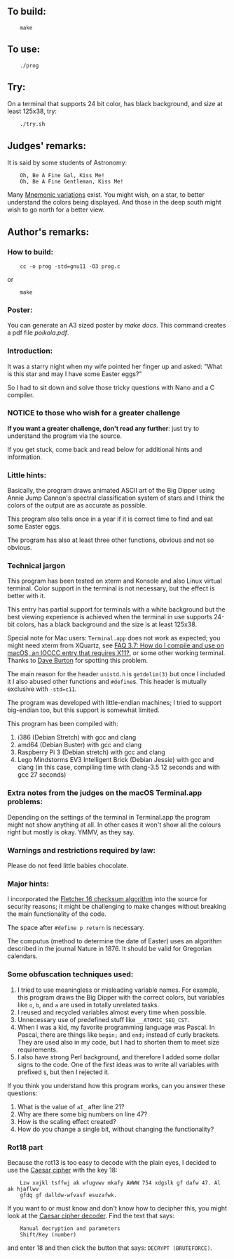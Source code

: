 ## To build:

``` <!---sh-->
    make
```


## To use:

``` <!---sh-->
    ./prog
```


## Try:

On a terminal that supports 24 bit color, has black background, and size at
least 125x38, try:

``` <!---sh-->
    ./try.sh
```


## Judges' remarks:

It is said by some students of Astronomy:

```
    Oh, Be A Fine Gal, Kiss Me!
    Oh, Be A Fine Gentleman, Kiss Me!
```

Many [Mnemonic variations](http://www.star.ucl.ac.uk/%7Epac/obafgkmrns.html) exist.
You might wish, on a star, to better understand the colors being displayed.
And those in the deep south might wish to go north for a better view.


## Author's remarks:

### How to build:

``` <!---sh-->
    cc -o prog -std=gnu11 -O3 prog.c
```

or

``` <!---sh-->
    make
```

### Poster:

You can generate an A3 sized poster by _make docs_. This command creates a pdf
file _poikola.pdf_.


### Introduction:

It was a starry night when my wife pointed her finger up and asked: "What is
this star and may I have some Easter eggs?"

So I had to sit down and solve those tricky questions with Nano and a C
compiler.


### NOTICE to those who wish for a greater challenge

**If you want a greater challenge, don't read any further**:
just try to understand the program via the source.

If you get stuck, come back and read below for additional hints and information.


### Little hints:

Basically, the program draws animated ASCII art of the Big Dipper using Annie
Jump Cannon's spectral classification system of stars and I think the colors of
the output are as accurate as possible.

This program also tells once in a year if it is correct time to find and eat
some Easter eggs.

The program has also at least three other functions, obvious and not so obvious.


### Technical jargon

This program has been tested on xterm and Konsole and also Linux virtual
terminal. Color support in the terminal is not necessary, but the effect is
better with it.

This entry has partial support for terminals with a white background but the
best viewing experience is achieved when the terminal in use supports 24-bit
colors, has a black background and the size is at least 125x38.

Special note for Mac users: `Terminal.app` does not work as expected; you might
need xterm from XQuartz, see [FAQ 3.7: How do I compile and use on macOS, an
IOCCC entry that requires X11?](../../faq.html#X11macos), or some other working
terminal. Thanks to [Dave Burton](../../authors.html#Dave_Burton) for spotting this
problem.

The main reason for the header `unistd.h` is `getdelim(3)` but once I included it
I also abused other functions and `#define`s. This header is mutually exclusive
with `-std=c11`.

The program was developed with little-endian machines; I tried to support
big-endian too, but this support is somewhat limited.

This program has been compiled with:

1. i386 (Debian Stretch) with gcc and clang
2. amd64 (Debian Buster) with gcc and clang
3. Raspberry Pi 3 (Debian stretch) with gcc and clang
4. Lego Mindstorms EV3 Intelligent Brick (Debian Jessie) with gcc and clang (in
this case, compiling time with clang-3.5 12 seconds and with gcc 27 seconds)


### Extra notes from the judges on the macOS Terminal.app problems:

Depending on the settings of the terminal in Terminal.app the program might not
show anything at all. In other cases it won't show all the colours right but
mostly is okay. YMMV, as they say.


### Warnings and restrictions required by law:

Please do not feed little babies chocolate.


### Major hints:

I incorporated the [Fletcher 16 checksum
algorithm](https://en.wikipedia.org/wiki/Fletcher%27s_checksum) into the source
for security reasons; it might be challenging to make changes without breaking
the main functionality of the code.

The space after `#define p return` is necessary.

The computus (method to determine the date of Easter) uses an algorithm
described in the journal Nature in 1876. It should be valid for Gregorian
calendars.


### Some obfuscation techniques used:

1. I tried to use meaningless or misleading variable names. For example, this
program draws the Big Dipper with the correct colors, but variables like `o`,
`b`, and `a` are used in totally unrelated tasks.
2. I reused and recycled variables almost every time when possible.
3. Unnecessary use of predefined stuff like `__ATOMIC_SEQ_CST`.
4. When I was a kid, my favorite programming language was Pascal. In Pascal,
there are things like `begin;` and `end;` instead of curly brackets. They are
used also in my code, but I had to shorten them to meet size requirements.
5. I also have strong Perl background, and therefore I added some dollar signs
to the code. One of the first ideas was to write all variables with prefixed
`$`, but then I rejected it.

If you think you understand how this program works, can you answer these
questions:

1. What is the value of `aI_` after line 21?
2. Why are there some big numbers on line 47?
3. How is the scaling effect created?
4. How do you change a single bit, without changing the functionality?


### Rot18 part

Because the rot13 is too easy to decode with the plain eyes, I decided to use
the [Caesar cipher](https://en.wikipedia.org/wiki/Caesar_cipher) with the key
18:

```
    Lzw xajkl tsffwj ak wfugvwv mkafy AWWW 754 xdgslk gf dafw 47. Al ak hjaflwv
    gfdq gf dalldw-wfvasf esuzafwk.
```

If you want to or must know and don't know how to decipher this, you might look
at the [Caesar cipher decoder](https://www.dcode.fr/caesar-cipher). Find the
text that says:

```
    Manual decryption and parameters
    Shift/Key (number)
```

and enter 18 and then click the button that says: `DECRYPT (BRUTEFORCE)`.

<!--

    Copyright © 1984-2024 by Landon Curt Noll. All Rights Reserved.

    You are free to share and adapt this file under the terms of this license:

        Creative Commons Attribution-ShareAlike 4.0 International (CC BY-SA 4.0)

    For more information, see:

        https://creativecommons.org/licenses/by-sa/4.0/

-->
